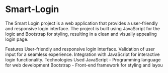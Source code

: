 # Smart-Login
The Smart Login project is a web application that provides a user-friendly and responsive login interface. The project is built using JavaScript for the logic and Bootstrap for styling, resulting in a clean and visually appealing login page.

Features
User-friendly and responsive login interface.
Validation of user input for a seamless experience.
Integration with JavaScript for interactive login functionality.
Technologies Used
JavaScript - Programming language for web development
Bootstrap - Front-end framework for styling and layou
